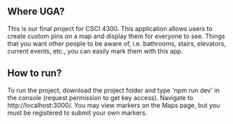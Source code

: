 ## Where UGA?

This is our final project for CSCI 4300. This application allows users to create custom pins on a map and display them for everyone to see. Things that you want other people to be aware of, i.e. bathrooms, stairs, elevators, current events, etc., you can easily mark them with this app.

## How to run?

To run the project, download the project folder and type 'npm run dev' in the console (request permission to get key access). Navigate to http://localhost:3000/. You may view markers on the Maps page, but you must be registered to submit your own markers.
